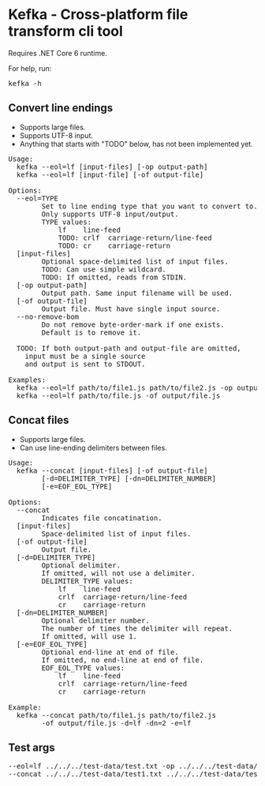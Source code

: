 # Kefka - Cross-platform file transform cli tool

Requires .NET Core 6 runtime.

For help, run:
<pre>
kefka -h
</pre>

## Convert line endings
* Supports large files.
* Supports UTF-8 input.
* Anything that starts with "TODO" below, has not been implemented yet.
<pre>
Usage:
  kefka --eol=lf [input-files] [-op output-path]
  kefka --eol=lf [input-file] [-of output-file]

Options:
  --eol=TYPE
        Set to line ending type that you want to convert to.
        Only supports UTF-8 input/output.
        TYPE values:
            lf    line-feed
            TODO: crlf  carriage-return/line-feed
            TODO: cr    carriage-return
  [input-files]
        Optional space-delimited list of input files.
        TODO: Can use simple wildcard.
        TODO: If omitted, reads from STDIN.
  [-op output-path]
        Output path. Same input filename will be used.
  [-of output-file]
        Output file. Must have single input source.
  --no-remove-bom
        Do not remove byte-order-mark if one exists.
        Default is to remove it.

  TODO: If both output-path and output-file are omitted,
    input must be a single source
    and output is sent to STDOUT.

Examples:
  kefka --eol=lf path/to/file1.js path/to/file2.js -op output/path
  kefka --eol=lf path/to/file.js -of output/file.js
</pre>


## Concat files
* Supports large files.
* Can use line-ending delimiters between files.
<pre>
Usage:
  kefka --concat [input-files] [-of output-file]
        [-d=DELIMITER_TYPE] [-dn=DELIMITER_NUMBER]
        [-e=EOF_EOL_TYPE]

Options:
  --concat
        Indicates file concatination.
  [input-files]
        Space-delimited list of input files.
  [-of output-file]
        Output file.
  [-d=DELIMITER_TYPE]
        Optional delimiter.
        If omitted, will not use a delimiter.
        DELIMITER_TYPE values:
            lf    line-feed
            crlf  carriage-return/line-feed
            cr    carriage-return
  [-dn=DELIMITER_NUMBER]
        Optional delimiter number.
        The number of times the delimiter will repeat.
        If omitted, will use 1.
  [-e=EOF_EOL_TYPE]
        Optional end-line at end of file.
        If omitted, no end-line at end of file.
        EOF_EOL_TYPE values:
            lf    line-feed
            crlf  carriage-return/line-feed
            cr    carriage-return

Example:
  kefka --concat path/to/file1.js path/to/file2.js
        -of output/file.js -d=lf -dn=2 -e=lf
</pre>

## Test args
<pre>
--eol=lf ../../../test-data/test.txt -op ../../../test-data/output/
--concat ../../../test-data/test1.txt ../../../test-data/test2.txt -of ../../../test-data/output/concat.txt -d=lf -dn=2 -e=lf
</pre>
